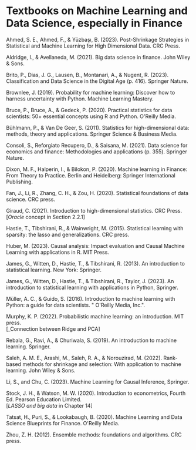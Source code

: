 # Textbooks on Machine Learning and Data Science, especially in Finance

Ahmed, S. E., Ahmed, F., & Yüzbaşı, B. (2023). Post-Shrinkage Strategies in Statistical and Machine Learning for High Dimensional Data. CRC Press.

Aldridge, I., & Avellaneda, M. (2021). Big data science in finance. John Wiley & Sons.

Brito, P., Dias, J. G., Lausen, B., Montanari, A., & Nugent, R. (2023). Classification and Data Science in the Digital Age (p. 416). Springer Nature.

Brownlee, J. (2019). Probability for machine learning: Discover how to harness uncertainty with Python. Machine Learning Mastery.

Bruce, P., Bruce, A., & Gedeck, P. (2020). Practical statistics for data scientists: 50+ essential concepts using R and Python. O'Reilly Media.

Bühlmann, P., & Van De Geer, S. (2011). Statistics for high-dimensional data: methods, theory and applications. Springer Science & Business Media.

Consoli, S., Reforgiato Recupero, D., & Saisana, M. (2021). Data science for economics and finance: Methodologies and applications (p. 355). Springer Nature.

Dixon, M. F., Halperin, I., & Bilokon, P. (2020). Machine learning in Finance: From Theory to Practice. Berlin and Heidelberg: Springer International Publishing.

Fan, J., Li, R., Zhang, C. H., & Zou, H. (2020). Statistical foundations of data science. CRC press.

Giraud, C. (2021). Introduction to high-dimensional statistics. CRC Press. 
<br>  [_Oracle_ concept in Section 2.2.1]

Hastie, T., Tibshirani, R., & Wainwright, M. (2015). Statistical learning with sparsity: the lasso and generalizations. CRC press.

Huber, M. (2023). Causal analysis: Impact evaluation and Causal Machine Learning with applications in R. MIT Press.

James, G., Witten, D., Hastie, T., & Tibshirani, R. (2013). An introduction to statistical learning. New York: Springer.

James, G., Witten, D., Hastie, T., & Tibshirani, R., Taylor, J. (2023). An introduction to statistical learning with applications in Python, Springer.

Müller, A. C., & Guido, S. (2016). Introduction to machine learning with Python: a guide for data scientists. " O'Reilly Media, Inc.". 

Murphy, K. P. (2022). Probabilistic machine learning: an introduction. MIT press.
<br>  [_Connection between Ridge and PCA]

Rebala, G., Ravi, A., & Churiwala, S. (2019). An introduction to machine learning. Springer.

Saleh, A. M. E., Arashi, M., Saleh, R. A., & Norouzirad, M. (2022). Rank-based methods for shrinkage and selection: With application to machine learning. John Wiley & Sons.

Li, S., and Chu, C. (2023). Machine Learning for Causal Inference, Springer.

Stock, J. H., & Watson, M. W. (2020). Introduction to econometrics, Fourth Ed. Pearson Education Limited.
<br> [_LASSO and big data_ in Chapter 14]

Tatsat, H., Puri, S., & Lookabaugh, B. (2020). Machine Learning and Data Science Blueprints for Finance. O'Reilly Media.

Zhou, Z. H. (2012). Ensemble methods: foundations and algorithms. CRC press.

